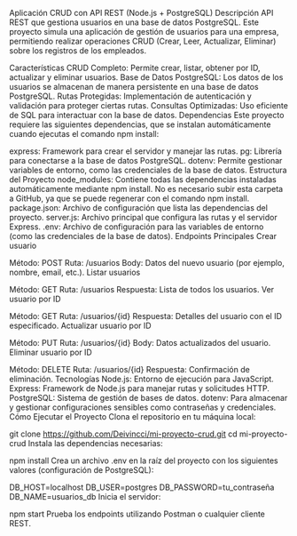 Aplicación CRUD con API REST (Node.js + PostgreSQL)
Descripción
API REST que gestiona usuarios en una base de datos PostgreSQL. Este proyecto simula una aplicación de gestión de usuarios para una empresa, permitiendo realizar operaciones CRUD (Crear, Leer, Actualizar, Eliminar) sobre los registros de los empleados.

Características
CRUD Completo: Permite crear, listar, obtener por ID, actualizar y eliminar usuarios.
Base de Datos PostgreSQL: Los datos de los usuarios se almacenan de manera persistente en una base de datos PostgreSQL.
Rutas Protegidas: Implementación de autenticación y validación para proteger ciertas rutas.
Consultas Optimizadas: Uso eficiente de SQL para interactuar con la base de datos.
Dependencias
Este proyecto requiere las siguientes dependencias, que se instalan automáticamente cuando ejecutas el comando npm install:

express: Framework para crear el servidor y manejar las rutas.
pg: Librería para conectarse a la base de datos PostgreSQL.
dotenv: Permite gestionar variables de entorno, como las credenciales de la base de datos.
Estructura del Proyecto
node_modules: Contiene todas las dependencias instaladas automáticamente mediante npm install. No es necesario subir esta carpeta a GitHub, ya que se puede regenerar con el comando npm install.
package.json: Archivo de configuración que lista las dependencias del proyecto.
server.js: Archivo principal que configura las rutas y el servidor Express.
.env: Archivo de configuración para las variables de entorno (como las credenciales de la base de datos).
Endpoints Principales
Crear usuario

Método: POST
Ruta: /usuarios
Body: Datos del nuevo usuario (por ejemplo, nombre, email, etc.).
Listar usuarios

Método: GET
Ruta: /usuarios
Respuesta: Lista de todos los usuarios.
Ver usuario por ID

Método: GET
Ruta: /usuarios/{id}
Respuesta: Detalles del usuario con el ID especificado.
Actualizar usuario por ID

Método: PUT
Ruta: /usuarios/{id}
Body: Datos actualizados del usuario.
Eliminar usuario por ID

Método: DELETE
Ruta: /usuarios/{id}
Respuesta: Confirmación de eliminación.
Tecnologías
Node.js: Entorno de ejecución para JavaScript.
Express: Framework de Node.js para manejar rutas y solicitudes HTTP.
PostgreSQL: Sistema de gestión de bases de datos.
dotenv: Para almacenar y gestionar configuraciones sensibles como contraseñas y credenciales.
Cómo Ejecutar el Proyecto
Clona el repositorio en tu máquina local:


git clone https://github.com/Deivincci/mi-proyecto-crud.git
cd mi-proyecto-crud
Instala las dependencias necesarias:


npm install
Crea un archivo .env en la raíz del proyecto con los siguientes valores (configuración de PostgreSQL):


DB_HOST=localhost
DB_USER=postgres
DB_PASSWORD=tu_contraseña
DB_NAME=usuarios_db
Inicia el servidor:


npm start
Prueba los endpoints utilizando Postman o cualquier cliente REST.

